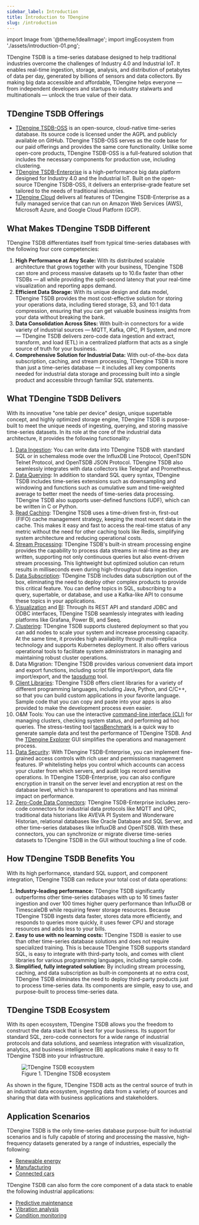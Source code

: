 ```yaml
---
sidebar_label: Introduction
title: Introduction to TDengine
slug: /introduction
---
```


import Image from '@theme/IdealImage';
import imgEcosystem from './assets/introduction-01.png';

TDengine TSDB is a time-series database designed to help traditional industries overcome the challenges of Industry 4.0 and Industrial IoT. It enables real-time ingestion, storage, analysis, and distribution of petabytes of data per day, generated by billions of sensors and data collectors. By making big data accessible and affordable, TDengine helps everyone — from independent developers and startups to industry stalwarts and multinationals — unlock the true value of their data.

## TDengine TSDB Offerings

- [TDengine TSDB-OSS](https://tdengine.com/oss/) is an open-source, cloud-native time-series database. Its source code is licensed under the AGPL and publicly available on GitHub. TDengine TSDB-OSS serves as the code base for our paid offerings and provides the same core functionality. Unlike some open-core products, TDengine TSDB-OSS is a full-featured solution that includes the necessary components for production use, including clustering.
- [TDengine TSDB-Enterprise](https://tdengine.com/enterprise/) is a high-performance big data platform designed for Industry 4.0 and the Industrial IoT. Built on the open-source TDengine TSDB-OSS, it delivers an enterprise-grade feature set tailored to the needs of traditional industries.
- [TDengine Cloud](https://cloud.tdengine.com) delivers all features of TDengine TSDB-Enterprise as a fully managed service that can run on Amazon Web Services (AWS), Microsoft Azure, and Google Cloud Platform (GCP).

## What Makes TDengine TSDB Different

TDengine TSDB differentiates itself from typical time-series databases with the following four core competencies:

1. **High Performance at Any Scale:** With its distributed scalable architecture that grows together with your business, TDengine TSDB can store and process massive datasets up to 10.6x faster than other TSDBs — all while providing the split-second latency that your real-time visualization and reporting apps demand.
2. **Efficient Data Storage:** With its unique design and data model, TDengine TSDB provides the most cost-effective solution for storing your operations data, including tiered storage, S3, and 10:1 data compression, ensuring that you can get valuable business insights from your data without breaking the bank.
3. **Data Consolidation Across Sites:** With built-in connectors for a wide variety of industrial sources — MQTT, Kafka, OPC, PI System, and more — TDengine TSDB delivers zero-code data ingestion and extract, transform, and load (ETL) in a centralized platform that acts as a single source of truth for your business.
4. **Comprehensive Solution for Industrial Data:** With out-of-the-box data subscription, caching, and stream processing, TDengine TSDB is more than just a time-series database — it includes all key components needed for industrial data storage and processing built into a single product and accessible through familiar SQL statements.

## What TDengine TSDB Delivers

With its innovative "one table per device" design, unique supertable concept, and highly optimized storage engine, TDengine TSDB is purpose-built to meet the unique needs of ingesting, querying, and storing massive time-series datasets. In its role at the core of the industrial data architecture, it provides the following functionality:

1. [Data Ingestion](../basic-features/data-ingestion/): You can write data into TDengine TSDB with standard SQL or in schemaless mode over the InfluxDB Line Protocol, OpenTSDN Telnet Protocol, and OpenTSDB JSON Protocol. TDengine TSDB also seamlessly integrates with data collectors like Telegraf and Prometheus.
2. [Data Querying](../basic-features/data-querying): In addition to standard SQL query syntax, TDengine TSDB includes time-series extensions such as downsampling and windowing and functions such as cumulative sum and time-weighted average to better meet the needs of time-series data processing. TDengine TSDB also supports user-defined functions (UDF), which can be written in C or Python.
3. [Read Caching](../advanced-features/caching/): TDengine TSDB uses a time-driven first-in, first-out (FIFO) cache management strategy, keeping the most recent data in the cache. This makes it easy and fast to access the real-time status of any metric without the need for other caching tools like Redis, simplifying system architecture and reducing operational costs.
4. [Stream Processing](../advanced-features/stream-processing/): TDengine TSDB's built-in stream processing engine provides the capability to process data streams in real-time as they are written, supporting not only continuous queries but also event-driven stream processing. This lightweight but optimized solution can return results in milliseconds even during high-throughput data ingestion.
5. [Data Subscription](../advanced-features/data-subscription): TDengine TSDB includes data subscription out of the box, eliminating the need to deploy other complex products to provide this critical feature. You can define topics in SQL, subscribing to a query, supertable, or database, and use a Kafka-like API to consume these topics in your applications.
6. [Visualization](../third-party-tools/visualization/) and [BI](../third-party-tools/analytics/): Through its REST API and standard JDBC and ODBC interfaces, TDengine TSDB seamlessly integrates with leading platforms like Grafana, Power BI, and Seeq.
7. [Clustering](../operations-and-maintenance/deploy-your-cluster/): TDengine TSDB supports clustered deployment so that you can add nodes to scale your system and increase processing capacity. At the same time, it provides high availability through multi-replica technology and supports Kubernetes deployment. It also offers various operational tools to facilitate system administrators in managing and maintaining robust cluster operations.
8. Data Migration: TDengine TSDB provides various convenient data import and export functions, including script file import/export, data file import/export, and the [taosdump](../tdengine-reference/tools/taosdump/) tool.
9. [Client Libraries](../tdengine-reference/client-libraries/): TDengine TSDB offers client libraries for a variety of different programming languages, including Java, Python, and C/C++, so that you can build custom applications in your favorite language. Sample code that you can copy and paste into your apps is also provided to make the development process even easier.
10. O&M Tools: You can use the interactive [command-line interface (CLI)](../tdengine-reference/tools/tdengine-cli/) for managing clusters, checking system status, and performing ad hoc queries. The stress-testing tool [taosBenchmark](../tdengine-reference/tools/taosbenchmark/) is a quick way to generate sample data and test the performance of TDengine TSDB. And the [TDengine Explorer](../tdengine-reference/components/taosexplorer/) GUI simplifies the operations and management process.
11. [Data Security](https://tdengine.com/security/): With TDengine TSDB-Enterprise, you can implement fine-grained access controls with rich user and permissions management features. IP whitelisting helps you control which accounts can access your cluster from which servers, and audit logs record sensitive operations. In TDengine TSDB-Enterprise, you can also configure encryption in transit on the server level and encryption at rest on the database level, which is transparent to operations and has minimal impact on performance.
12. [Zero-Code Data Connectors](https://tdengine.com/data-sources/): TDengine TSDB-Enterprise includes zero-code connectors for industrial data protocols like MQTT and OPC, traditional data historians like AVEVA PI System and Wonderware Historian, relational databases like Oracle Database and SQL Server, and other time-series databases like InfluxDB and OpenTSDB. With these connectors, you can synchronize or migrate diverse time-series datasets to TDengine TSDB in the GUI without touching a line of code.

## How TDengine TSDB Benefits You

With its high performance, standard SQL support, and component integration, TDengine TSDB can reduce your total cost of data operations:

1. **Industry-leading performance:** TDengine TSDB significantly outperforms other time-series databases with up to 16 times faster ingestion and over 100 times higher query performance than InfluxDB or TimescaleDB while requiring fewer storage resources. Because TDengine TSDB ingests data faster, stores data more efficiently, and responds to queries more quickly, it uses fewer CPU and storage resources and adds less to your bills.
2. **Easy to use with no learning costs:** TDengine TSDB is easier to use than other time-series database solutions and does not require specialized training. This is because TDengine TSDB supports standard SQL, is easy to integrate with third-party tools, and comes with client libraries for various programming languages, including sample code.
3. **Simplified, fully integrated solution:** By including stream processing, caching, and data subscription as built-in components at no extra cost, TDengine TSDB eliminates the need to deploy third-party products just to process time-series data. Its components are simple, easy to use, and purpose-built to process time-series data.

## TDengine TSDB Ecosystem

With its open ecosystem, TDengine TSDB allows you the freedom to construct the data stack that is best for your business. Its support for standard SQL, zero-code connectors for a wide range of industrial protocols and data solutions, and seamless integration with visualization, analytics, and business intelligence (BI) applications make it easy to fit TDengine TSDB into your infrastructure.

<figure>
<Image img={imgEcosystem} alt="TDengine TSDB ecosystem"/>
<figcaption>Figure 1. TDengine TSDB ecosystem</figcaption>
</figure>


As shown in the figure, TDengine TSDB acts as the central source of truth in an industrial data ecosystem, ingesting data from a variety of sources and sharing that data with business applications and stakeholders.

## Application Scenarios

TDengine TSDB is the only time-series database purpose-built for industrial scenarios and is fully capable of storing and processing the massive, high-frequency datasets generated by a range of industries, especially the following:

- [Renewable energy](https://tdengine.com/renewable-energy/)
- [Manufacturing](https://tdengine.com/manufacturing/)
- [Connected cars](https://tdengine.com/connected-cars/)

TDengine TSDB can also form the core component of a data stack to enable the following industrial applications:

- [Predictive maintenance](https://tdengine.com/predictive-maintenance/)
- [Vibration analysis](https://tdengine.com/high-frequency-data/)
- [Condition monitoring](https://tdengine.com/condition-monitoring)
